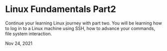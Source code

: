 # Linux Fundamentals Part2

Continue your learning Linux journey with part two. You will be learning how to log in to a Linux machine using SSH, how to advance your commands, file system interaction.

Nov 24, 2021

